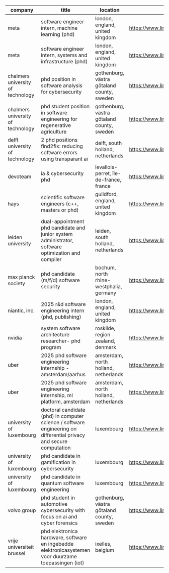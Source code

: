 |company|title|location|link|
|---|---|---|---|
|meta|software engineer intern, machine learning (phd)|london, england, united kingdom|https://www.linkedin.com/jobs/view/4120824650|
|meta|software engineer intern, systems and infrastructure (phd)|london, england, united kingdom|https://www.linkedin.com/jobs/view/4120821989|
|chalmers university of technology|phd position in software analysis for cybersecurity|gothenburg, västra götaland county, sweden|https://www.linkedin.com/jobs/view/4149256912|
|chalmers university of technology|phd student position in software engineering for regenerative agriculture|gothenburg, västra götaland county, sweden|https://www.linkedin.com/jobs/view/4131402985|
|delft university of technology|2 phd positions find2fix: reducing software errors using transparant ai|delft, south holland, netherlands|https://www.linkedin.com/jobs/view/4157911995|
|devoteam|ia & cybersecurity phd|levallois-perret, île-de-france, france|https://www.linkedin.com/jobs/view/4157825959|
|hays|scientific software engineers (c++, masters or phd)|guildford, england, united kingdom|https://www.linkedin.com/jobs/view/4143617553|
|leiden university|dual-appointment phd candidate and junior system administrator, software optimization and compiler|leiden, south holland, netherlands|https://www.linkedin.com/jobs/view/4162710305|
|max planck society|phd candidate (m/f/d)  software security|bochum, north rhine-westphalia, germany|https://www.linkedin.com/jobs/view/4091989904|
|niantic, inc.|2025 r&d software engineering intern (phd, publishing)|london, england, united kingdom|https://www.linkedin.com/jobs/view/4086263893|
|nvidia|system software architecture researcher- phd program|roskilde, region zealand, denmark|https://www.linkedin.com/jobs/view/4053602369|
|uber|2025 phd software engineering internship - amsterdam/aarhus|amsterdam, north holland, netherlands|https://www.linkedin.com/jobs/view/4031102198|
|uber|2025 phd software engineering internship, ml platform, amsterdam|amsterdam, north holland, netherlands|https://www.linkedin.com/jobs/view/4151691510|
|university of luxembourg|doctoral candidate (phd) in computer science / software engineering on differential privacy and secure computation|luxembourg|https://www.linkedin.com/jobs/view/4125871552|
|university of luxembourg|phd candidate in gamification in cybersecurity|luxembourg|https://www.linkedin.com/jobs/view/4079203049|
|university of luxembourg|phd candidate in quantum software engineering|luxembourg|https://www.linkedin.com/jobs/view/4078636832|
|volvo group|phd student in automotive cybersecurity with focus on ai and cyber forensics|gothenburg, västra götaland county, sweden|https://www.linkedin.com/jobs/view/4126536266|
|vrije universiteit brussel|phd elektronica hardware, software en ingebedde elektronicasystemen voor duurzame toepassingen (iot)|ixelles, belgium|https://www.linkedin.com/jobs/view/4161461759|